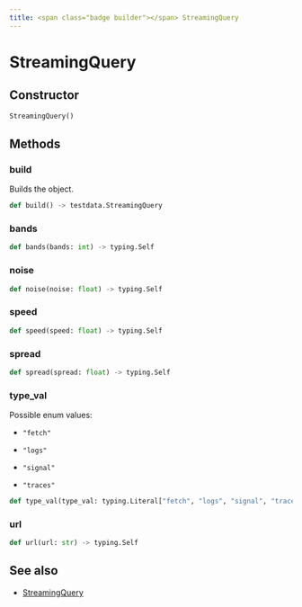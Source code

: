 ```yaml
---
title: <span class="badge builder"></span> StreamingQuery
---
```

# <span class="badge builder"></span> StreamingQuery

## Constructor

```python
StreamingQuery()
```
## Methods

### <span class="badge object-method"></span> build

Builds the object.

```python
def build() -> testdata.StreamingQuery
```

### <span class="badge object-method"></span> bands

```python
def bands(bands: int) -> typing.Self
```

### <span class="badge object-method"></span> noise

```python
def noise(noise: float) -> typing.Self
```

### <span class="badge object-method"></span> speed

```python
def speed(speed: float) -> typing.Self
```

### <span class="badge object-method"></span> spread

```python
def spread(spread: float) -> typing.Self
```

### <span class="badge object-method"></span> type_val

Possible enum values:

 - `"fetch"` 

 - `"logs"` 

 - `"signal"` 

 - `"traces"` 

```python
def type_val(type_val: typing.Literal["fetch", "logs", "signal", "traces"]) -> typing.Self
```

### <span class="badge object-method"></span> url

```python
def url(url: str) -> typing.Self
```

## See also

 * <span class="badge object-type-class"></span> [StreamingQuery](./object-StreamingQuery.md)
